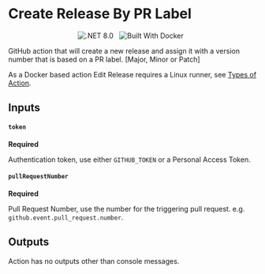 # Create Release By PR Label

<div align="center">

![.NET 8.0](https://img.shields.io/badge/Version-.NET%208.0-informational?style=flat&logo=dotnet)
&nbsp;
![Built With Docker](https://img.shields.io/badge/Built_With-Docker-informational?style=flat&logo=docker)
&nbsp;

</div>

GitHub action that will create a new release and assign it with a version number that is based on a PR label. [Major, Minor or Patch]

As a Docker based action Edit Release requires a Linux runner, see [Types of Action](https://docs.github.com/en/actions/creating-actions/about-custom-actions#types-of-actions).

## Inputs

#### `token`

**Required**

Authentication token, use either `GITHUB_TOKEN` or a Personal Access Token.

#### `pullRequestNumber`

**Required**

Pull Request Number, use the number for the triggering pull request. e.g. `github.event.pull_request.number`.

## Outputs

Action has no outputs other than console messages.
